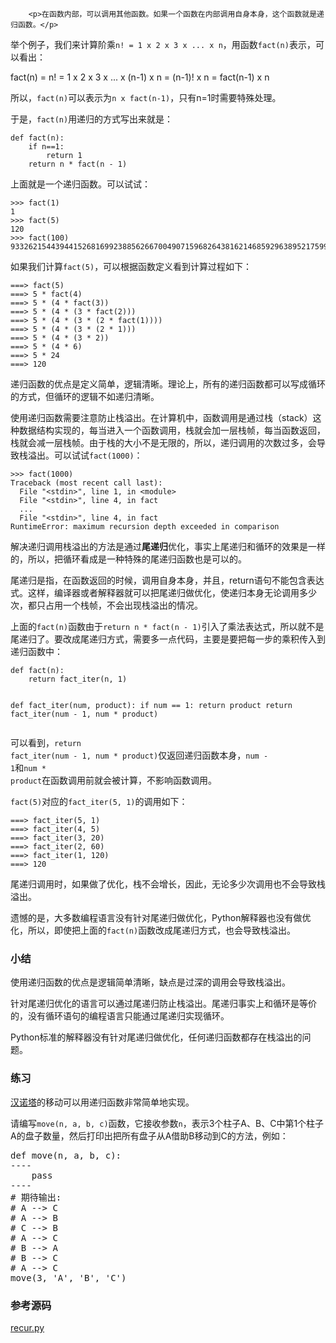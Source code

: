 ﻿
        <p>在函数内部，可以调用其他函数。如果一个函数在内部调用自身本身，这个函数就是递归函数。</p>
<p>举个例子，我们来计算阶乘<code>n! = 1 x 2 x 3 x ... x n</code>，用函数<code>fact(n)</code>表示，可以看出：</p>
<p>fact(n) = n! = 1 x 2 x 3 x ... x (n-1) x n = (n-1)! x n = fact(n-1) x n</p>
<p>所以，<code>fact(n)</code>可以表示为<code>n x fact(n-1)</code>，只有n=1时需要特殊处理。</p>
<p>于是，<code>fact(n)</code>用递归的方式写出来就是：</p>
<pre><code>def fact(n):
    if n==1:
        return 1
    return n * fact(n - 1)
</code></pre><p>上面就是一个递归函数。可以试试：</p>
<pre><code>&gt;&gt;&gt; fact(1)
1
&gt;&gt;&gt; fact(5)
120
&gt;&gt;&gt; fact(100)
93326215443944152681699238856266700490715968264381621468592963895217599993229915608941463976156518286253697920827223758251185210916864000000000000000000000000
</code></pre><p>如果我们计算<code>fact(5)</code>，可以根据函数定义看到计算过程如下：</p>
<pre><code>===&gt; fact(5)
===&gt; 5 * fact(4)
===&gt; 5 * (4 * fact(3))
===&gt; 5 * (4 * (3 * fact(2)))
===&gt; 5 * (4 * (3 * (2 * fact(1))))
===&gt; 5 * (4 * (3 * (2 * 1)))
===&gt; 5 * (4 * (3 * 2))
===&gt; 5 * (4 * 6)
===&gt; 5 * 24
===&gt; 120
</code></pre><p>递归函数的优点是定义简单，逻辑清晰。理论上，所有的递归函数都可以写成循环的方式，但循环的逻辑不如递归清晰。</p>
<p>使用递归函数需要注意防止栈溢出。在计算机中，函数调用是通过栈（stack）这种数据结构实现的，每当进入一个函数调用，栈就会加一层栈帧，每当函数返回，栈就会减一层栈帧。由于栈的大小不是无限的，所以，递归调用的次数过多，会导致栈溢出。可以试试<code>fact(1000)</code>：</p>
<pre><code>&gt;&gt;&gt; fact(1000)
Traceback (most recent call last):
  File &quot;&lt;stdin&gt;&quot;, line 1, in &lt;module&gt;
  File &quot;&lt;stdin&gt;&quot;, line 4, in fact
  ...
  File &quot;&lt;stdin&gt;&quot;, line 4, in fact
RuntimeError: maximum recursion depth exceeded in comparison
</code></pre><p>解决递归调用栈溢出的方法是通过<strong>尾递归</strong>优化，事实上尾递归和循环的效果是一样的，所以，把循环看成是一种特殊的尾递归函数也是可以的。</p>
<p>尾递归是指，在函数返回的时候，调用自身本身，并且，return语句不能包含表达式。这样，编译器或者解释器就可以把尾递归做优化，使递归本身无论调用多少次，都只占用一个栈帧，不会出现栈溢出的情况。</p>
<p>上面的<code>fact(n)</code>函数由于<code>return n * fact(n - 1)</code>引入了乘法表达式，所以就不是尾递归了。要改成尾递归方式，需要多一点代码，主要是要把每一步的乘积传入到递归函数中：</p>
<pre><code>def fact(n):
    return fact_iter(n, 1)

def fact_iter(num, product):
    if num == 1:
        return product
    return fact_iter(num - 1, num * product)
</code></pre><p>可以看到，<code>return fact_iter(num - 1, num * product)</code>仅返回递归函数本身，<code>num - 1</code>和<code>num * product</code>在函数调用前就会被计算，不影响函数调用。</p>
<p><code>fact(5)</code>对应的<code>fact_iter(5, 1)</code>的调用如下：</p>
<pre><code>===&gt; fact_iter(5, 1)
===&gt; fact_iter(4, 5)
===&gt; fact_iter(3, 20)
===&gt; fact_iter(2, 60)
===&gt; fact_iter(1, 120)
===&gt; 120
</code></pre><p>尾递归调用时，如果做了优化，栈不会增长，因此，无论多少次调用也不会导致栈溢出。</p>
<p>遗憾的是，大多数编程语言没有针对尾递归做优化，Python解释器也没有做优化，所以，即使把上面的<code>fact(n)</code>函数改成尾递归方式，也会导致栈溢出。</p>
<h3 id="-">小结</h3>
<p>使用递归函数的优点是逻辑简单清晰，缺点是过深的调用会导致栈溢出。</p>
<p>针对尾递归优化的语言可以通过尾递归防止栈溢出。尾递归事实上和循环是等价的，没有循环语句的编程语言只能通过尾递归实现循环。</p>
<p>Python标准的解释器没有针对尾递归做优化，任何递归函数都存在栈溢出的问题。</p>
<h3 id="-">练习</h3>
<p><a href="http://baike.baidu.com/view/191666.htm">汉诺塔</a>的移动可以用递归函数非常简单地实现。</p>
<p>请编写<code>move(n, a, b, c)</code>函数，它接收参数<code>n</code>，表示3个柱子A、B、C中第1个柱子A的盘子数量，然后打印出把所有盘子从A借助B移动到C的方法，例如：</p>
<pre class="x-python3">
def move(n, a, b, c):
----
    pass
----
# 期待输出:
# A --> C
# A --> B
# C --> B
# A --> C
# B --> A
# B --> C
# A --> C
move(3, 'A', 'B', 'C')
</pre>

<h3 id="-">参考源码</h3>
<p><a href="https://github.com/michaelliao/learn-python3/blob/master/samples/function/recur.py">recur.py</a></p>

    